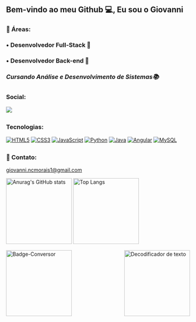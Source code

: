 ##  Bem-vindo ao meu Github 💻, Eu sou o Giovanni

### 💼 Áreas:

### • Desenvolvedor Full-Stack 📌
### • Desenvolvedor Back-end 📌
### _Cursando Análise e Desenvolvimento de Sistemas📚_

##
### Social:

<a href="https://www.linkedin.com/in/giovanni-nascimento-morais-b72377289/" target="_blank"><img src="https://img.shields.io/badge/-LinkedIn-%230077B5?style=for-the-badge&logo=linkedin&logoColor=white" target="_blank"></a> 

##
### Tecnologias:

[![HTML5](https://img.shields.io/badge/HTML5-E34F26?style=for-the-badge&logo=html5&logoColor=white)]()
[![CSS3](https://img.shields.io/badge/CSS3-1572B6?style=for-the-badge&logo=css3&logoColor=white)]()
[![JavaScript](https://img.shields.io/badge/JavaScript-F7DF1E?style=for-the-badge&logo=javascript&logoColor=black)]()
[![Python](https://img.shields.io/badge/Python-14354C?style=for-the-badge&logo=python&logoColor=white)]()
[![Java](https://img.shields.io/badge/Java-ED8B00?style=for-the-badge&logo=openjdk&logoColor=white)]()
[![Angular](https://img.shields.io/badge/Angular-DD0031?style=for-the-badge&logo=angular&logoColor=white)]()
[![MySQL](https://img.shields.io/badge/MySQL-00000F?style=for-the-badge&logo=mysql&logoColor=white)]()

##

### 📧 Contato:

giovanni.ncmorais1@gmail.com

<div>
<img height="180em" src="https://github-readme-stats.vercel.app/api?username=gnmors&show_icons=true&border_radius=3&theme=tokyonight" alt="Anurag's GitHub stats">
<img height="180em" src="https://github-readme-stats.vercel.app/api/top-langs/?username=gnmors&layout=compact&border_radius=3&theme=tokyonight" alt="Top Langs">
</div>

<p>
    <img src="https://github.com/user-attachments/assets/be15de99-2789-4a0d-93a3-10947fb23b20" width="180" alt="Badge-Conversor"/>
    <img src="https://github.com/user-attachments/assets/665837dc-3290-4587-979f-3a9da4505148" align="right" width="180" alt="Decodificador de texto"/>
</p>
